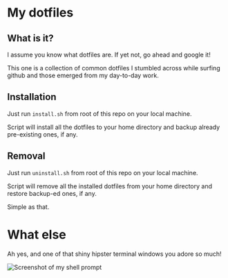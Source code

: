 # My dotfiles

## What is it?
I assume you know what dotfiles are. If yet not, go ahead and google it!

This one is a collection of common dotfiles I stumbled across while surfing github and those emerged from my day-to-day work.

## Installation
Just run `install.sh` from root of this repo on your local machine.

Script will install all the dotfiles to your home directory and backup already pre-existing ones, if any.

## Removal
Just run `uninstall.sh` from root of this repo on your local machine.

Script will remove all the installed dotfiles from your home directory and restore backup-ed ones, if any.

Simple as that.

# What else
Ah yes, and one of that shiny hipster terminal windows you adore so much!

![Screenshot of my shell prompt](http://i.imgur.com/aabBsg9.png)
